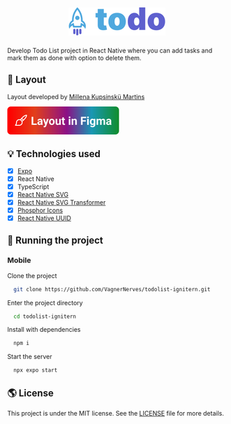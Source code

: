 <h1 align="center">
  <img alt="Todo List" title="Todo List" src="./src/assets/logo.svg" />
</h1>

Develop Todo List project in React Native where you can add tasks and mark them as done with option to delete them.

<!-- ## 🎥 Implementation Video

In the GitHub edit, drag the video that it already puts on github itself. -->

## 🎨 Layout

Layout developed by [Millena Kupsinskü Martins](https://www.linkedin.com/in/millenakmartins/)

[![Layout in Figma](https://github.com/VagnerNerves/default-readme/blob/main/assets/layout-in-figma.svg)](<https://www.figma.com/file/FiqdT72NRmhXxZU7F2lrdB/ToDo-List-(Copy)?node-id=101%3A98&t=GrPQFmbHjuUghk8w-1>)

<!-- ## 👏 Learning and more implementations

Describe what you learned and implemented in the project. -->

## 💡 Technologies used

- [x] [Expo](https://expo.dev/)
- [x] React Native
- [x] TypeScript
- [x] [React Native SVG](https://docs.expo.dev/versions/latest/sdk/svg/)
- [x] [React Native SVG Transformer](https://github.com/kristerkari/react-native-svg-transformer)
- [x] [Phosphor Icons](https://github.com/duongdev/phosphor-react-native)
- [x] [React Native UUID](https://github.com/eugenehp/react-native-uuid)

## 🚀 Running the project

### Mobile

Clone the project

```bash
  git clone https://github.com/VagnerNerves/todolist-ignitern.git
```

Enter the project directory

```bash
  cd todolist-ignitern
```

Install with dependencies

```bash
  npm i
```

Start the server

```bash
  npx expo start
```

<!-- ### Back-end

Clone the project

```bash
  git clone https://link-para-o-projeto
```

Enter the project directory

```bash
  cd my-project
```

Install with dependencies

```bash
  npm install
```

Start the server

```bash
  npm run start
```

### Front-end Web

Clone the project

```bash
  git clone https://link-para-o-projeto
```

Enter the project directory

```bash
  cd my-project
```

Install with dependencies

```bash
  npm install
```

Start the server

```bash
  npm run start
```

## 📝 Routes

[![Run in Postman](https://github.com/VagnerNerves/default-readme/blob/main/assets/run-in-postman.svg)](https://app.getpostman.com/run-collection/link)
[![Run in Insomnia](https://github.com/VagnerNerves/default-readme/blob/main/assets/run-in-insomnia.svg)](https://insomnia.rest/run/?label=NAMEPROJECT&uri=LINK)  -->

## 🌎 License

This project is under the MIT license. See the [LICENSE](https://choosealicense.com/licenses/mit/) file for more details.
